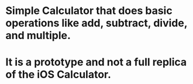 # Simple Calculator that does basic operations like add, subtract, divide, and multiple.
# It is a prototype and not a full replica of the iOS Calculator. 
